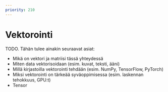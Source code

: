 ```yaml
---
priority: 210
---
```


# Vektorointi

TODO. Tähän tulee ainakin seuraavat asiat:

* Mikä on vektori ja matriisi tässä yhteydessä
* Miten data vektorisoidaan (esim. kuvat, teksti, ääni)
* Millä kirjastoilla vektorointi tehdään (esim. NumPy, TensorFlow, PyTorch)
* Miksi vektorointi on tärkeää syväoppimisessa (esim. laskennan tehokkuus, GPU:t)
* Tensor